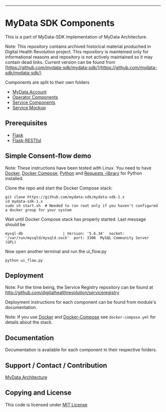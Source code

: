---

# MyData SDK Components
This is a part of MyData-SDK implementation of MyData Architecture.

Note: This repository contains archived historical material produched in Digital Health Revolution project. This repository is mainteined only for informational reasons and repository is not actively maintained so it may contain dead links. Current version can be found from [https://github.com/mydata-sdk/mydata-sdk/](https://github.com/mydata-sdk/mydata-sdk/)

Components are split to their own folders

- [ MyData Account ](/Account/)
- [ Operator Components ](/Operator_Components/)
- [ Service Components ](/Service_Components/)
- [ Service Mockup ](/Service_Mockup/)

## Prerequisites
- [Flask](http://flask.pocoo.org/)
- [Flask-RESTful](http://flask-restful.readthedocs.org/)

## Simple Consent-flow demo

Note:
These instructions have been tested with Linux.
You need to have [Docker](https://www.docker.com/products/overview#/install_the_platform), [Docker Compose](https://docs.docker.com/compose/), [Python](https://www.python.org/) and [Requests -library](http://docs.python-requests.org/) for Python installed.

Clone the repo and start the Docker Compose stack:
```
git clone https://github.com/mydata-sdk/mydata-sdk-1.x
cd mydata-sdk-1.x
sudo sh start.sh  # Needed to run root only if you haven't configured a docker group for your system
```

Wait until Docker Compose stack has properly started. Last message should be
```
mysql-db                  | Version: '5.6.34'  socket: '/var/run/mysqld/mysqld.sock'  port: 3306  MySQL Community Server (GPL)
```

Now open another terminal and run the ui_flow.py
```
python ui_flow.py
```


## Deployment

Note: For the time being, the Service Registry repository can be found at http://github.com/digitalhealthrevolution/serviceregistry

Deployment instructions for each component can be found from module's documentation.

Note: If you use [Docker](https://www.docker.com/products/overview#/install_the_platform) and [Docker-Compose](https://docs.docker.com/compose/) see `docker-compose.yml` for details about the stack.

## Documentation

Documentation is available for each component in their respective folders.

## Support / Contact / Contribution
[MyData Architecture](https://github.com/mydata-sdk/mydata-stack-1.x)

## Copying and License
This code is licensed under [MIT License](LICENSE)
